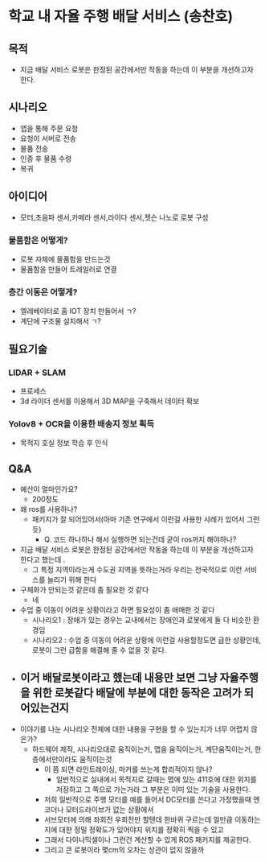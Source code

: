 # 학교 내 자율 주행 배달 서비스 (송찬호)

## 목적
- 지금 배달 서비스 로봇은 한정된 공간에서만 작동을 하는데 이 부분을 개선하고자 한다.
## 시나리오
- 앱을 통해 주문 요청
- 요청이 서버로 전송
- 물품 전송
- 인증 후 물품 수령
- 복귀
## 아이디어
- 모터,초음파 센서,카메라 센서,라이다 센서,젯슨 나노로 로봇 구성
### 물품함은 어떻게?
- 로봇 자체에 물품함을 만드는것
- 물품함을 만들어 트레일러로 연결
### 층간 이동은 어떻게?
- 엘레베이터로 홈 IOT 장치 만들어서 ㄱ?
- 계단에 구조물 설치해서 ㄱ?
## 필요기술 
### LIDAR + SLAM
- 프로세스
- 3d 라이더 센서를 이용해서 3D MAP을 구축해서 데이터 확보
### Yolov8 + OCR을 이용한 배송지 정보 획득
- 목적지 호실 정보 학습 후 인식
## Q&A
- 예산이 얼마인가요?
	- 200정도
- 왜 ros를 사용하나?
	- 패키지가 잘 되어있어서(아마 기존 연구에서 이런걸 사용한 사례가 있어서 그런 듯)
		- Q. 코드 하나하나 해서 실행하면 되는건데 굳이 ros까지 해야하나?
- 지금 배달 서비스 로봇은 한정된 공간에서만 작동을 하는데 이 부분을 개선하고자 한다고 했는데 .
	-  그 특정 지역이라는게 수도권 지역을 뜻하는거라 우리는 전국적으로 이런 서비스를 늘리기 위해 한다
- 구체화가 안되는것 같은데 좀 필요한 것 같다
	- 네
- 수업 중 이동이 어려운 상황이라고 하면 필요성이 좀 애매한 것 같다 
	- 시나리오1 : 장애가 있는 경우는 교내에서는 장애인과 로봇에게 둘 다 비슷한 환경임
	- 시나리오2 : 수업 중 이동이 어려운 상황에 이런걸 사용할정도면 급한 상황인데, 로봇이 그런 급함을 해결해 줄 수 없을 것 같다.
- 이거 배달로봇이라고 했는데 내용만 보면 그냥 자율주행을 위한 로봇같다 배달에 부분에 대한 동작은 고려가 되어있는건지
	- 
- 이야기를 나눈 시나리오 전체에 대한 내용을 구현을 할 수 있는지가 너무 어렵지 않은가?
	- 하드웨어 제작, 시나리오대로 움직이는거, 맵을 움직이는거, 계단움직이는거, 한층에서만이라도 움직이는것
		- 이 쯤 되면 라인트레이싱, 마커를 쓰는게 합리적이지 않나?
			- 일반적으로 실내에서 목적지로 갈때는 맵에 있는 411호에 대한 위치를 저장하고 그 쪽으로 가는거라 그 부분은 이미 있는 기술을 사용한다.
		- 저희 일반적으로 주행 모터를 예를 들어서 DC모터를 쓴다고 가정했을때 엔코더나 모터드라이브가 없는 상황에서
		- 서브모터에 의해 좌회전 우회전만 할탠데 한바퀴 구르는데 얼만큼 이동하는지에 대한 정밀 정확도가 있어야지 위치를 정확히 찍을 수 있고
		- 그래서 다이나믹셀이나 그런건 계산할 수 있게 ROS 패키지를 제공한다.
		- 그리고 큰 로봇이라 몇cm의 오차는 상관이 없지 않을까